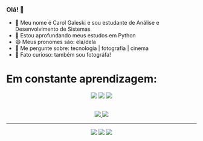 ### Olá! 👋

- 🔭 Meu nome é Carol Galeski e sou estudante de Análise e Desenvolvimento de Sistemas
- 🚀 Estou aprofundando meus estudos em Python
- 😄 Meus pronomes são: ela/dela
- 💬 Me pergunte sobre: tecnologia | fotografia | cinema
- 📸 Fato curioso: também sou fotográfa!

# Em constante aprendizagem:
<div align="center">
  <a href="https://github.com/carolgal" target="_blank"><img src="https://img.shields.io/badge/Python-14354C?style=for-the-badge&logo=python&logoColor=white" target="_blank"></a>  
  <a href="https://github.com/carolgal" target="_blank"><img src="https://img.shields.io/badge/C-00599C?style=for-the-badge&logo=c&logoColor=white" target="_blank"></a>
  <a href="https://github.com/carolgal" target="_blank"><img src="https://img.shields.io/badge/PostgreSQL-316192?style=for-the-badge&logo=postgresql&logoColor=white" target="_blank"></a>
</div> 

##

<div align="center">
  <a href="https://github.com/carolgal">
  <img height="auto" src="https://github-readme-stats.vercel.app/api?username=carolgal&show_icons=true&theme=cobalt&include_all_commits=true&count_private=true"/>
  <img height="auto" src="https://github-readme-stats.vercel.app/api/top-langs/?username=carolgal&layout=compact&theme=cobalt" />
</div>
 
  ---
  
  <div align="center">
  <a href="https://www.linkedin.com/in/carolgaleski/" target="_blank"><img src="https://img.shields.io/badge/LinkedIn-0077B5?style=for-the-badge&logo=linkedin&logoColor=white" target="_blank"></a>  
   <a href="mailto: galeskar@gmail.com" target="_blank"><img src="https://img.shields.io/badge/Gmail-D14836?style=for-the-badge&logo=gmail&logoColor=white" target="_blank"></a>
   <a href="https://t.me/carolgaleski" target="_blank"><img src="https://img.shields.io/badge/Telegram-2CA5E0?style=for-the-badge&logo=telegram&logoColor=white" target="_blank"></a>
</div>
  
 <!--[![Readme Quotes](https://quotes-github-readme.vercel.app/api?type=horizontal&theme=tokyonight)](https://github.com/carolgal) -->
  
